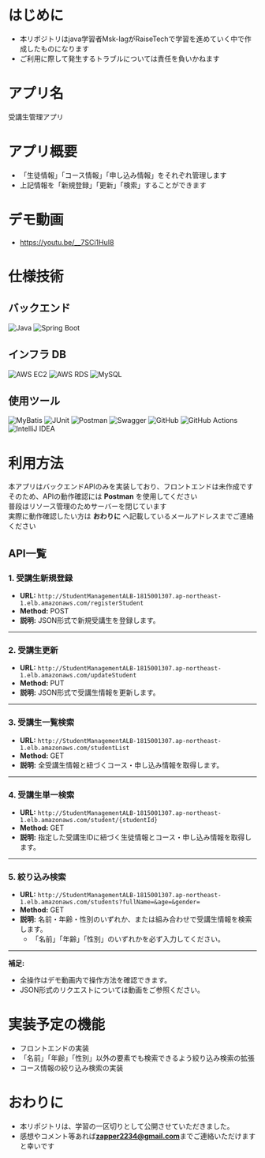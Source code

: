 # はじめに
- 本リポジトリはjava学習者Msk-lagがRaiseTechで学習を進めていく中で作成したものになります
- ご利用に際して発生するトラブルについては責任を負いかねます
# アプリ名
受講生管理アプリ
# アプリ概要
- 「生徒情報」「コース情報」「申し込み情報」をそれぞれ管理します
- 上記情報を「新規登録」「更新」「検索」することができます
# デモ動画
- https://youtu.be/__7SCi1HuI8
# 仕様技術
## バックエンド  
![Java](https://img.shields.io/badge/Java-21-%23ED8B00?logo=openjdk)
![Spring Boot](https://img.shields.io/badge/SpringBoot-3.5.0-%236DB33F?logo=spring)
## インフラ DB  
![AWS EC2](https://img.shields.io/badge/AWS-EC2-%23FF9900?logo=amazon-aws)
![AWS RDS](https://img.shields.io/badge/AWS-RDS-%23232F3E?logo=amazon-aws)
![MySQL](https://img.shields.io/badge/MySQL-%234479A1?logo=mysql&logoColor=white)
## 使用ツール  
![MyBatis](https://img.shields.io/badge/MyBatis-%23C73A36?logo=mybatis&logoColor=white)
![JUnit](https://img.shields.io/badge/JUnit-%2325A162?logo=junit5&logoColor=white)
![Postman](https://img.shields.io/badge/Postman-%23FF6C37?logo=postman&logoColor=white)
![Swagger](https://img.shields.io/badge/Swagger-%2385EA2D?logo=swagger&logoColor=white)
![GitHub](https://img.shields.io/badge/GitHub-%23181717?logo=github&logoColor=white)
![GitHub Actions](https://img.shields.io/badge/GitHub%20Actions-%232088FF?logo=githubactions&logoColor=white)
![IntelliJ IDEA](https://img.shields.io/badge/IntelliJ%20IDEA-%23000000?logo=intellijidea&logoColor=white)
# 利用方法
本アプリはバックエンドAPIのみを実装しており、フロントエンドは未作成です  
そのため、APIの動作確認には **Postman**  を使用してください  
普段はリソース管理のためサーバーを閉じています  
実際に動作確認したい方は **おわりに** へ記載しているメールアドレスまでご連絡ください
## API一覧
### 1. 受講生新規登録
- **URL:** `http://StudentManagementALB-1815001307.ap-northeast-1.elb.amazonaws.com/registerStudent`
- **Method:** POST
- **説明:** JSON形式で新規受講生を登録します。

---

### 2. 受講生更新
- **URL:** `http://StudentManagementALB-1815001307.ap-northeast-1.elb.amazonaws.com/updateStudent`
- **Method:** PUT
- **説明:** JSON形式で受講生情報を更新します。

---

### 3. 受講生一覧検索
- **URL:** `http://StudentManagementALB-1815001307.ap-northeast-1.elb.amazonaws.com/studentList`
- **Method:** GET
- **説明:** 全受講生情報と紐づくコース・申し込み情報を取得します。

---

### 4. 受講生単一検索
- **URL:** `http://StudentManagementALB-1815001307.ap-northeast-1.elb.amazonaws.com/student/{studentId}`
- **Method:** GET
- **説明:** 指定した受講生IDに紐づく生徒情報とコース・申し込み情報を取得します。

---

### 5. 絞り込み検索
- **URL:** `http://StudentManagementALB-1815001307.ap-northeast-1.elb.amazonaws.com/students?fullName=&age=&gender=`
- **Method:** GET
- **説明:** 名前・年齢・性別のいずれか、または組み合わせで受講生情報を検索します。  
  - 「名前」「年齢」「性別」のいずれかを必ず入力してください。  

---

**補足:**  
- 全操作はデモ動画内で操作方法を確認できます。  
- JSON形式のリクエストについては動画をご参照ください。

# 実装予定の機能
- フロントエンドの実装  
- 「名前」「年齢」「性別」以外の要素でも検索できるよう絞り込み検索の拡張
- コース情報の絞り込み検索の実装  
# おわりに
- 本リポジトリは、学習の一区切りとして公開させていただきました。
- 感想やコメント等あれば**zapper2234@gmail.com**までご連絡いただけますと幸いです

